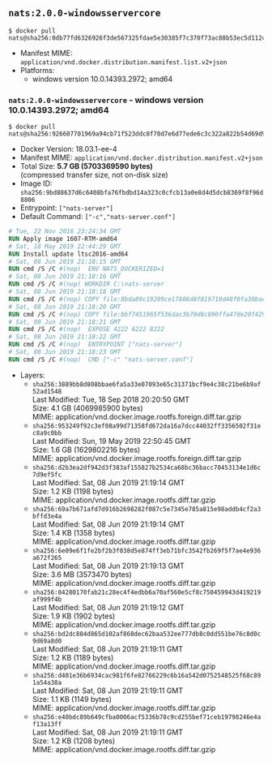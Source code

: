 ## `nats:2.0.0-windowsservercore`

```console
$ docker pull nats@sha256:0db77fd6326926f3de567325fdae5e30385f7c370f73ac88b53ec5d112c5514c
```

-	Manifest MIME: `application/vnd.docker.distribution.manifest.list.v2+json`
-	Platforms:
	-	windows version 10.0.14393.2972; amd64

### `nats:2.0.0-windowsservercore` - windows version 10.0.14393.2972; amd64

```console
$ docker pull nats@sha256:926607701969a94cb71f523ddc8f70d7e6d77ede6c3c322a822b54d69d90d757
```

-	Docker Version: 18.03.1-ee-4
-	Manifest MIME: `application/vnd.docker.distribution.manifest.v2+json`
-	Total Size: **5.7 GB (5703369590 bytes)**  
	(compressed transfer size, not on-disk size)
-	Image ID: `sha256:9bd88637d6c6408bfa76fbdbd14a323c0cfcb13a0e8d4d5dcb8369f8f96d8806`
-	Entrypoint: `["nats-server"]`
-	Default Command: `["-c","nats-server.conf"]`

```dockerfile
# Tue, 22 Nov 2016 23:24:34 GMT
RUN Apply image 1607-RTM-amd64
# Sat, 18 May 2019 22:44:29 GMT
RUN Install update ltsc2016-amd64
# Sat, 08 Jun 2019 21:18:15 GMT
RUN cmd /S /C #(nop)  ENV NATS_DOCKERIZED=1
# Sat, 08 Jun 2019 21:18:16 GMT
RUN cmd /S /C #(nop) WORKDIR C:\nats-server
# Sat, 08 Jun 2019 21:18:18 GMT
RUN cmd /S /C #(nop) COPY file:8bda89c19209ce17886d8f819710d48f0fa30bae2ca05800ddb6f858346a4bd3 in nats-server.exe 
# Sat, 08 Jun 2019 21:18:20 GMT
RUN cmd /S /C #(nop) COPY file:bbf7451965f536dac3b70d8c890ffa47de20f4293b62aa28cb0cd84498d5e7dc in nats-server.conf 
# Sat, 08 Jun 2019 21:18:21 GMT
RUN cmd /S /C #(nop)  EXPOSE 4222 6222 8222
# Sat, 08 Jun 2019 21:18:22 GMT
RUN cmd /S /C #(nop)  ENTRYPOINT ["nats-server"]
# Sat, 08 Jun 2019 21:18:23 GMT
RUN cmd /S /C #(nop)  CMD ["-c" "nats-server.conf"]
```

-	Layers:
	-	`sha256:3889bb8d808bbae6fa5a33e07093e65c31371bcf9e4c38c21be6b9af52ad1548`  
		Last Modified: Tue, 18 Sep 2018 20:20:50 GMT  
		Size: 4.1 GB (4069985900 bytes)  
		MIME: application/vnd.docker.image.rootfs.foreign.diff.tar.gzip
	-	`sha256:953249f92c3ef08a99d71358fd672da16a7dcc44032ff3356502f31ec8a9c0bb`  
		Last Modified: Sun, 19 May 2019 22:50:45 GMT  
		Size: 1.6 GB (1629802216 bytes)  
		MIME: application/vnd.docker.image.rootfs.foreign.diff.tar.gzip
	-	`sha256:d2b3ea2df942d3f383af155827b2534ca68bc36bacc70453134e1d6c7d9ef5fc`  
		Last Modified: Sat, 08 Jun 2019 21:19:14 GMT  
		Size: 1.2 KB (1198 bytes)  
		MIME: application/vnd.docker.image.rootfs.diff.tar.gzip
	-	`sha256:69a7b671afd7d916b2698282f087c5e7345e785a815e98addb4cf2a3bffd3e4a`  
		Last Modified: Sat, 08 Jun 2019 21:19:14 GMT  
		Size: 1.4 KB (1358 bytes)  
		MIME: application/vnd.docker.image.rootfs.diff.tar.gzip
	-	`sha256:6e09e6f1fe2bf2b3f038d5e874ff3eb71bfc3542fb269f5f7ae4e936a672f265`  
		Last Modified: Sat, 08 Jun 2019 21:19:13 GMT  
		Size: 3.6 MB (3573470 bytes)  
		MIME: application/vnd.docker.image.rootfs.diff.tar.gzip
	-	`sha256:84280170fab21c28ec4f4edbb6a70af560e5cf8c750459943d419219af999f4b`  
		Last Modified: Sat, 08 Jun 2019 21:19:12 GMT  
		Size: 1.9 KB (1902 bytes)  
		MIME: application/vnd.docker.image.rootfs.diff.tar.gzip
	-	`sha256:bd2dc884d865d102af868dec62baa532ee777db8c0dd551be76c8d0c9d69a8d0`  
		Last Modified: Sat, 08 Jun 2019 21:19:11 GMT  
		Size: 1.2 KB (1189 bytes)  
		MIME: application/vnd.docker.image.rootfs.diff.tar.gzip
	-	`sha256:d401e36b6934cac981f6fe82766229c6b16a542d0752548525f68c891a54a38a`  
		Last Modified: Sat, 08 Jun 2019 21:19:11 GMT  
		Size: 1.1 KB (1149 bytes)  
		MIME: application/vnd.docker.image.rootfs.diff.tar.gzip
	-	`sha256:e40bdc89b649cfba0006acf5336b78c9cd255bef71ceb19798246e4af13a13ff`  
		Last Modified: Sat, 08 Jun 2019 21:19:11 GMT  
		Size: 1.2 KB (1208 bytes)  
		MIME: application/vnd.docker.image.rootfs.diff.tar.gzip

